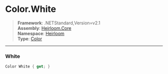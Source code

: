 # Color.White

> **Framework**: .NETStandard,Version=v2.1  
> **Assembly**: [Heirloom.Core][0]  
> **Namespace**: [Heirloom][0]  
> **Type**: [Color][1]  

--------------------------------------------------------------------------------

### White

```cs
Color White { get; }
```

[0]: ../Heirloom.Core.md
[1]: Heirloom.Color.md
